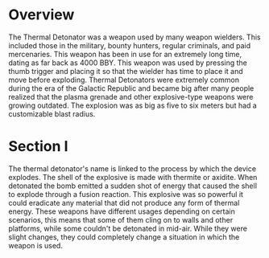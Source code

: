 # Overview
The Thermal Detonator was a weapon used by many weapon wielders.
This included those in the military, bounty hunters, regular criminals, and paid mercenaries.
This weapon has been in use for an extremely long time, dating as far back as 4000 BBY.
This weapon was used by pressing the thumb trigger and placing it so that the wielder has time to place it and move before exploding.
Thermal Detonators were extremely common during the era of the Galactic Republic and became big after many people realized that the plasma grenade and other explosive-type weapons were growing outdated.
 The explosion was as big as five to six meters but had a customizable blast radius.

# Section I
The thermal detonator's name is linked to the process by which the device explodes.
The shell of the explosive is made with thermite or axidite.
When detonated the bomb emitted a sudden shot of energy that caused the shell to explode through a fusion reaction.
This explosive was so powerful it could eradicate any material that did not produce any form of thermal energy.
These weapons have different usages depending on certain scenarios, this means that some of them cling on to walls and other platforms, while some couldn't be detonated in mid-air.
While they were slight changes, they could completely change a situation in which the weapon is used.